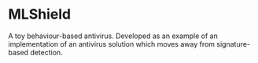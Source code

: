# MLShield
A toy behaviour-based antivirus. Developed as an example of an implementation of an antivirus solution which moves away from signature-based detection.